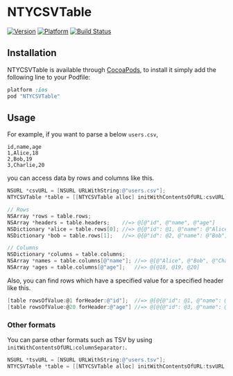 # NTYCSVTable

[![Version](http://img.shields.io/cocoapods/v/NTYCSVTable.svg?style=flat)](http://cocoadocs.org/docsets/NTYCSVTable)
[![Platform](http://img.shields.io/cocoapods/p/NTYCSVTable.svg?style=flat)](http://cocoadocs.org/docsets/NTYCSVTable)
[![Build Status](http://img.shields.io/travis/naoty/NTYCSVTable/master.svg?style=flat)](https://travis-ci.org/naoty/NTYCSVTable)

## Installation

NTYCSVTable is available through [CocoaPods](http://cocoapods.org), to install it simply add the following line to your Podfile:

```ruby
platform :ios
pod "NTYCSVTable"
```

## Usage

For example, if you want to parse a below `users.csv`,

```csv
id,name,age
1,Alice,18
2,Bob,19
3,Charlie,20
```

you can access data by rows and columns like this.

```objective-c
NSURL *csvURL = [NSURL URLWithString:@"users.csv"];
NTYCSVTable *table = [[NTYCSVTable alloc] initWithContentsOfURL:csvURL];

// Rows
NSArray *rows = table.rows;
NSArray *headers = table.headers;    //=> @[@"id", @"name", @"age"]
NSDictionary *alice = table.rows[0]; //=> @{@"id": @1, @"name": @"Alice", @"age": @18}
NSDictionary *bob = table.rows[1];   //=> @{@"id": @2, @"name": @"Bob", @"age": @19}

// Columns
NSDictionary *columns = table.columns;
NSArray *names = table.columns[@"name"]; //=> @[@"Alice", @"Bob", @"Charlie"]
NSArray *ages = table.columns[@"age"];   //=> @[@18, @19, @20]
```

Also, you can find rows which have a specified value for a specified header like this.

```objective-c
[table rowsOfValue:@1 forHeader:@"id"];  //=> @[@{@"id": @1, @"name": @"Alice", @"age": @18}]
[table rowsOfValue:@20 forHeader:@"age"] //=> @[@{@"id": @3, @"name": @"Charlie", @"age": @20}]
```

### Other formats

You can parse other formats such as TSV by using `initWithContentsOfURL:columnSeparator:`.

```objective-c
NSURL *tsvURL = [NSURL URLWithString:@"users.tsv"];
NTYCSVTable *table = [[NTYCSVTable alloc] initWithContentsOfURL:tsvURL columnSeparator:@"\t"];
```
